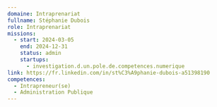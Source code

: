 ```yaml
---
domaine: Intraprenariat
fullname: Stéphanie Dubois
role: Intraprenariat
missions:
  - start: 2024-03-05
    end: 2024-12-31
    status: admin
    startups:
      - investigation.d.un.pole.de.competences.numerique
link: https://fr.linkedin.com/in/st%C3%A9phanie-dubois-a51398190
competences:
  - Intrapreneur(se)
  - Administration Publique
---
```

